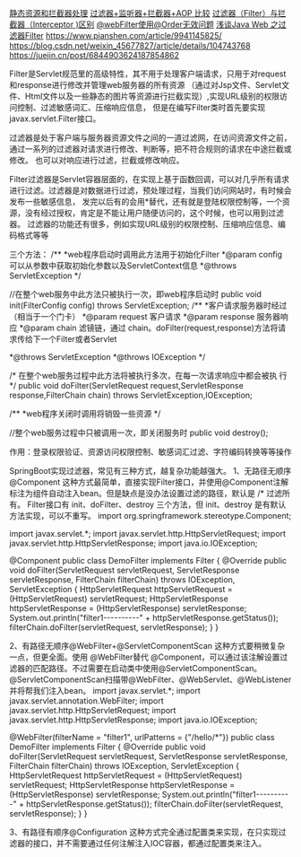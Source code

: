 [静态资源和拦截器处理](http://tengj.top/2017/03/30/springboot6/)
[过滤器+监听器+拦截器+AOP 比较](https://segmentfault.com/a/1190000021823564)
[过滤器（Filter）与拦截器（Interceptor )区别](https://www.cnblogs.com/junzi2099/p/8022058.html)
[@webFilter使用@Order无效问题](https://www.cnblogs.com/okong/p/correct-webfilter.html)
[浅谈Java Web 之过滤器Filter](https://www.imooc.com/article/11667)
https://www.pianshen.com/article/9941145825/
https://blog.csdn.net/weixin_45677827/article/details/104743768
https://juejin.cn/post/6844903624187854862

Filter是Servlet规范里的高级特性，其不用于处理客户端请求，只用于对request和response进行修改并管理web服务器的所有资源
（通过对Jsp文件、Servlet文件、Html文件以及一些静态的图片等资源进行拦截实现）,实现URL级别的权限访问控制、过滤敏感词汇、压缩响应信息，
但是在编写Filter类时首先要实现javax.servlet.Filter接口。

过滤器是处于客户端与服务器资源文件之间的一道过滤网，在访问资源文件之前，通过一系列的过滤器对请求进行修改、判断等，把不符合规则的请求在中途拦截或修改。
也可以对响应进行过滤，拦截或修改响应。

Filter过滤器是Servlet容器层面的，在实现上基于函数回调，可以对几乎所有请求进行过滤。过滤器是对数据进行过滤，预处理过程，当我们访问网站时，有时候会发布一些敏感信息，
发完以后有的会用*替代，还有就是登陆权限控制等，一个资源，没有经过授权，肯定是不能让用户随便访问的，这个时候，也可以用到过滤器。
过滤器的功能还有很多，例如实现URL级别的权限控制、压缩响应信息、编码格式等等

三个方法：
/**
*web程序启动时调用此方法用于初始化Filter
*@param config 可以从参数中获取初始化参数以及ServletContext信息
*@throws ServletException
*/

//在整个web服务中此方法只被执行一次，即web程序启动时
public void init(FilterConfig config) throws ServletException;
/**
*客户请求服务器时经过（相当于一个门卡）
*@param request 客户请求
*@param response 服务器响应
*@param chain 滤镜链，通过 chain。doFilter(request,response)方法将请求传给下一个Filter或者Servlet

*@throws ServletException
*@throws IOException
*/

/*
在整个web服务过程中此方法将被执行多次，在每一次请求响应中都会被执
行
*/
public void doFilter(ServletRequest request,ServletResponse response,FilterChain chain) throws ServletException,IOException;

/**
*web程序关闭时调用将销毁一些资源
*/

//整个web服务过程中只被调用一次，即关闭服务时
public void destroy();

作用：登录权限验证、资源访问权限控制、敏感词汇过滤、字符编码转换等等操作

SpringBoot实现过滤器，常见有三种方式，越复杂功能越强大。
1、无路径无顺序@Component
这种方式最简单，直接实现Filter接口，并使用@Component注解标注为组件自动注入bean。但是缺点是没办法设置过滤的路径，默认是 /* 过滤所有。
Filter接口有 init、doFilter、destroy 三个方法，但 init、destroy 是有默认方法实现，可以不重写。
import org.springframework.stereotype.Component;

import javax.servlet.*;
import javax.servlet.http.HttpServletRequest;
import javax.servlet.http.HttpServletResponse;
import java.io.IOException;

@Component
public class DemoFilter implements Filter {
    @Override
    public void doFilter(ServletRequest servletRequest, ServletResponse servletResponse, FilterChain filterChain) throws IOException, ServletException {
        HttpServletRequest httpServletRequest = (HttpServletRequest) servletRequest;
        HttpServletResponse httpServletResponse = (HttpServletResponse) servletResponse;
        System.out.println("filter1----------" + httpServletResponse.getStatus());
        filterChain.doFilter(servletRequest, servletResponse);
    }
}

2、有路径无顺序@WebFilter+@ServletComponentScan
这种方式要稍微复杂一点，但更全面。使用 @WebFilter替代 @Component，可以通过该注解设置过滤器的匹配路径。不过需要在启动类中使用@ServletComponentScan。
@ServletComponentScan扫描带@WebFilter、@WebServlet、@WebListener并将帮我们注入bean。
import javax.servlet.*;
import javax.servlet.annotation.WebFilter;
import javax.servlet.http.HttpServletRequest;
import javax.servlet.http.HttpServletResponse;
import java.io.IOException;

@WebFilter(filterName = "filter1", urlPatterns = {"/hello/*"})
public class DemoFilter implements Filter {
    @Override
    public void doFilter(ServletRequest servletRequest, ServletResponse servletResponse, FilterChain filterChain) throws IOException, ServletException {
        HttpServletRequest httpServletRequest = (HttpServletRequest) servletRequest;
        HttpServletResponse httpServletResponse = (HttpServletResponse) servletResponse;
        System.out.println("filter1----------" + httpServletResponse.getStatus());
        filterChain.doFilter(servletRequest, servletResponse);
    }
}

3、有路径有顺序@Configuration
这种方式完全通过配置类来实现，在只实现过滤器的接口，并不需要通过任何注解注入IOC容器，都通过配置类来注入。

